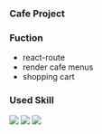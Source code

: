 ### Cafe Project

### Fuction

- react-route
- render cafe menus
- shopping cart

### Used Skill

<img src="https://img.shields.io/badge/React-61DAFB?style=flat-square&logo=React&logoColor=white"/> <img src="https://img.shields.io/badge/TypeScript-3178C6?style=flat-square&logo=TypeScript&logoColor=white"/> <img src="https://img.shields.io/badge/MUI-007FFF?style=flat-square&logo=MUI&logoColor=white"/>
